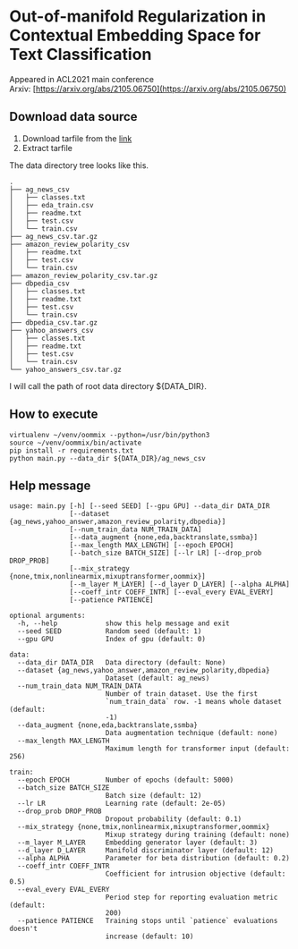 Out-of-manifold Regularization in Contextual Embedding Space for Text Classification
====================

Appeared in ACL2021 main conference  
Arxiv: [https://arxiv.org/abs/2105.06750](https://arxiv.org/abs/2105.06750)

## Download data source
1. Download tarfile from the [link](https://drive.google.com/drive/folders/0Bz8a_Dbh9Qhbfll6bVpmNUtUcFdjYmF2SEpmZUZUcVNiMUw1TWN6RDV3a0JHT3kxLVhVR2M?usp=sharing)
1. Extract tarfile

The data directory tree looks like this.
```
.
├── ag_news_csv
│   ├── classes.txt
│   ├── eda_train.csv
│   ├── readme.txt
│   ├── test.csv
│   └── train.csv
├── ag_news_csv.tar.gz
├── amazon_review_polarity_csv
│   ├── readme.txt
│   ├── test.csv
│   └── train.csv
├── amazon_review_polarity_csv.tar.gz
├── dbpedia_csv
│   ├── classes.txt
│   ├── readme.txt
│   ├── test.csv
│   └── train.csv
├── dbpedia_csv.tar.gz
├── yahoo_answers_csv
│   ├── classes.txt
│   ├── readme.txt
│   ├── test.csv
│   └── train.csv
└── yahoo_answers_csv.tar.gz
```
I will call the path of root data directory ${DATA_DIR}.

## How to execute

```
virtualenv ~/venv/oommix --python=/usr/bin/python3
source ~/venv/oommix/bin/activate
pip install -r requirements.txt
python main.py --data_dir ${DATA_DIR}/ag_news_csv
```

## Help message

```
usage: main.py [-h] [--seed SEED] [--gpu GPU] --data_dir DATA_DIR
               [--dataset {ag_news,yahoo_answer,amazon_review_polarity,dbpedia}]
               [--num_train_data NUM_TRAIN_DATA]
               [--data_augment {none,eda,backtranslate,ssmba}]
               [--max_length MAX_LENGTH] [--epoch EPOCH]
               [--batch_size BATCH_SIZE] [--lr LR] [--drop_prob DROP_PROB]
               [--mix_strategy {none,tmix,nonlinearmix,mixuptransformer,oommix}]
               [--m_layer M_LAYER] [--d_layer D_LAYER] [--alpha ALPHA]
               [--coeff_intr COEFF_INTR] [--eval_every EVAL_EVERY]
               [--patience PATIENCE]

optional arguments:
  -h, --help            show this help message and exit
  --seed SEED           Random seed (default: 1)
  --gpu GPU             Index of gpu (default: 0)

data:
  --data_dir DATA_DIR   Data directory (default: None)
  --dataset {ag_news,yahoo_answer,amazon_review_polarity,dbpedia}
                        Dataset (default: ag_news)
  --num_train_data NUM_TRAIN_DATA
                        Number of train dataset. Use the first
                        `num_train_data` row. -1 means whole dataset (default:
                        -1)
  --data_augment {none,eda,backtranslate,ssmba}
                        Data augmentation technique (default: none)
  --max_length MAX_LENGTH
                        Maximum length for transformer input (default: 256)

train:
  --epoch EPOCH         Number of epochs (default: 5000)
  --batch_size BATCH_SIZE
                        Batch size (default: 12)
  --lr LR               Learning rate (default: 2e-05)
  --drop_prob DROP_PROB
                        Dropout probability (default: 0.1)
  --mix_strategy {none,tmix,nonlinearmix,mixuptransformer,oommix}
                        Mixup strategy during training (default: none)
  --m_layer M_LAYER     Embedding generator layer (default: 3)
  --d_layer D_LAYER     Manifold discriminator layer (default: 12)
  --alpha ALPHA         Parameter for beta distribution (default: 0.2)
  --coeff_intr COEFF_INTR
                        Coefficient for intrusion objective (default: 0.5)
  --eval_every EVAL_EVERY
                        Period step for reporting evaluation metric (default:
                        200)
  --patience PATIENCE   Training stops until `patience` evaluations doesn't
                        increase (default: 10)
```
